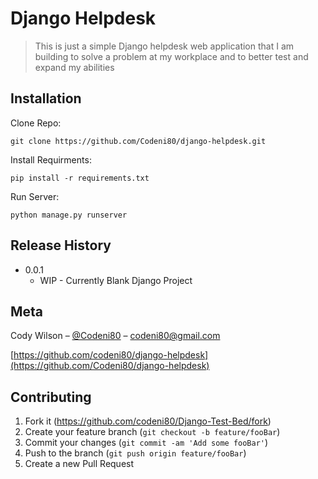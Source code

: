 # Django Helpdesk
> This is just a simple Django helpdesk web application that I am building to solve a problem at my workplace and to better test and expand my abilities


## Installation

Clone Repo:
```
git clone https://github.com/Codeni80/django-helpdesk.git
```

Install Requirments:
```
pip install -r requirements.txt
```

Run Server:
```
python manage.py runserver
```

## Release History

* 0.0.1
    * WIP - Currently Blank Django Project

## Meta

Cody Wilson – [@Codeni80](https://twitter.com/codeni80) – codeni80@gmail.com

[https://github.com/codeni80/django-helpdesk](https://github.com/Codeni80/django-helpdesk)

## Contributing

1. Fork it (<https://github.com/codeni80/Django-Test-Bed/fork>)
2. Create your feature branch (`git checkout -b feature/fooBar`)
3. Commit your changes (`git commit -am 'Add some fooBar'`)
4. Push to the branch (`git push origin feature/fooBar`)
5. Create a new Pull Request
